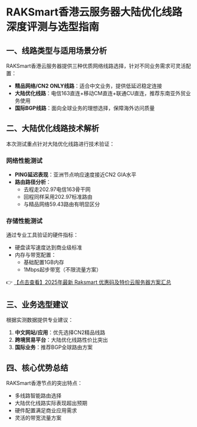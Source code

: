 # RAKSmart香港云服务器大陆优化线路深度评测与选型指南

## 一、线路类型与适用场景分析
RAKSmart香港云服务器提供三种优质网络线路选择，针对不同业务需求可灵活配置：

- **精品网络/CN2 ONLY线路**：适合中文业务，提供低延迟稳定连接
- **大陆优化线路**：电信163直连+移动CM直连+联通CU直连，推荐东南亚外贸业务使用
- **国际BGP线路**：面向全球业务的理想选择，保障海外访问质量

## 二、大陆优化线路技术解析
本次测试重点针对大陆优化线路进行技术验证：

### 网络性能测试
- **PING延迟表现**：亚洲节点响应速度接近CN2 GIA水平
- **路由路径分析**：
  - 去程走202.97电信163骨干网
  - 回程同样采用202.97标准路由
  - 与精品网络59.43路由有明显区分

### 存储性能测试
通过专业工具验证的硬件指标：
- 硬盘读写速度达到商业级标准
- 内存与带宽配置：
  - 基础配置1GB内存
  - 1Mbps起步带宽（不限流量方案）

👉 [【点击查看】2025年最新 Raksmart 优惠码及特价云服务器方案汇总](https://bit.ly/raksmart)

## 三、业务选型建议
根据实测数据提供专业建议：
1. **中文网站/应用**：优先选择CN2精品线路
2. **跨境贸易平台**：大陆优化线路性价比突出
3. **国际业务**：推荐BGP全球路由方案

## 四、核心优势总结
RAKSmart香港节点的突出特点：
- 多线路智能路由选择
- 大陆优化线路实际表现超出预期
- 硬件配置满足商业应用需求
- 灵活的带宽流量方案
